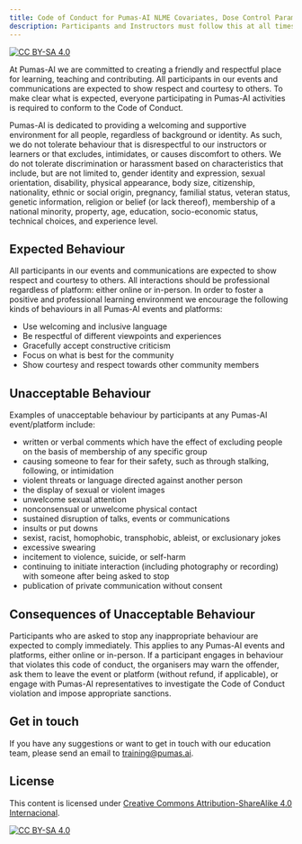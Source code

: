 ```yaml
---
title: Code of Conduct for Pumas-AI NLME Covariates, Dose Control Parameters, and PKPD Indirect Response Models Workshop
description: Participants and Instructors must follow this at all times.
---
```


[![CC BY-SA 4.0](https://img.shields.io/badge/License-CC%20BY--SA%204.0-lightgrey.svg)](http://creativecommons.org/licenses/by-sa/4.0/)

At Pumas-AI we are committed to creating a friendly and respectful place for learning,
teaching and contributing.
All participants in our events and communications are expected to show respect and courtesy to others.
To make clear what is expected,
everyone participating in Pumas-AI activities is required to conform to the Code of Conduct.

Pumas-AI is dedicated to providing a welcoming and supportive environment for all people,
regardless of background or identity.
As such, we do not tolerate behaviour that is disrespectful to our instructors or learners or that excludes,
intimidates, or causes discomfort to others.
We do not tolerate discrimination or harassment based on characteristics that include,
but are not limited to, gender identity and expression, sexual orientation, disability,
physical appearance, body size, citizenship, nationality, ethnic or social origin, pregnancy,
familial status, veteran status, genetic information, religion or belief (or lack thereof),
membership of a national minority, property, age, education, socio-economic status,
technical choices, and experience level.

## Expected Behaviour

All participants in our events and communications are expected to show respect and courtesy to others.
All interactions should be professional regardless of platform: either online or in-person.
In order to foster a positive and professional learning environment we encourage the following kinds of behaviours
in all Pumas-AI events and platforms:

- Use welcoming and inclusive language
- Be respectful of different viewpoints and experiences
- Gracefully accept constructive criticism
- Focus on what is best for the community
- Show courtesy and respect towards other community members

## Unacceptable Behaviour

Examples of unacceptable behaviour by participants at any Pumas-AI event/platform include:

- written or verbal comments which have the effect of excluding people on the basis of membership of any specific group
- causing someone to fear for their safety, such as through stalking, following, or intimidation
- violent threats or language directed against another person
- the display of sexual or violent images
- unwelcome sexual attention
- nonconsensual or unwelcome physical contact
- sustained disruption of talks, events or communications
- insults or put downs
- sexist, racist, homophobic, transphobic, ableist, or exclusionary jokes
- excessive swearing
- incitement to violence, suicide, or self-harm
- continuing to initiate interaction (including photography or recording) with someone after being asked to stop
- publication of private communication without consent

## Consequences of Unacceptable Behaviour

Participants who are asked to stop any inappropriate behaviour are expected to comply immediately.
This applies to any Pumas-AI events and platforms, either online or in-person.
If a participant engages in behaviour that violates this code of conduct,
the organisers may warn the offender, ask them to leave the event or platform (without refund, if applicable),
or engage with Pumas-AI representatives to investigate the Code of Conduct violation and impose appropriate sanctions.

## Get in touch

If you have any suggestions or want to get in touch with our education team,
please send an email to <training@pumas.ai>.

## License

This content is licensed under [Creative Commons Attribution-ShareAlike 4.0 Internacional](http://creativecommons.org/licenses/by-sa/4.0/).

[![CC BY-SA 4.0](https://licensebuttons.net/l/by-sa/4.0/88x31.png)](http://creativecommons.org/licenses/by-sa/4.0/)
